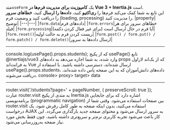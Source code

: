 متد`useForm` یک **کامپوزیت برای مدیریت فرم‌ها در Vue 3 + Inertia.js** است.  
این تابع به شما کمک می‌کند فرم‌ها را **ری‌اکتیو** کنید، **داده‌ها را ارسال** کنید، **خطاهای سرور** را دریافت کنید و وضعیت فرم (loading, processing) را مدیریت کنید.
|property|توضیح|
|---|---|
|`form.data`|داده‌های فرم|
|`form.errors`|خطاهای سرور برای هر فیلد|
|`form.processing`|آیا فرم در حال ارسال است (برای غیر فعال کردن دکمه)|
|`form.reset()`|ریست کردن فرم به حالت اولیه|
|`form.post() / form.put() / form.patch() / form.delete()`|ارسال داده‌ها به سرور|

---
console.log(usePage().props.students);
تابع <span dir=ltr>usePage()</span> که از پکیج @inertiajs/vue3 وارد شده، به شما اجازه می‌دهد به داده‌های props که از بک‌اند لاراول به فرانت‌اند Vue ارسال شده‌اند، دسترسی داشته باشید. با استفاده از usePage().props.students، داده‌های دانش‌آموزان که به این صفحه پاس داده شده‌اند، دریافت می‌شوند.
console> proxy> target> data

---
router.visit('/students?page=' + pageNumber, { preserveScroll: true });
عبارت router.visit به متدی از پکیج Inertia.js اشاره دارد که برای جابجایی برنامه‌نویسی (programmatic navigation) بین صفحات استفاده می‌شود. وقتی شما از router.visit استفاده می‌کنید، بدون اینکه صفحه به طور کامل رفرش شود، یک درخواست AJAX به سرور ارسال می‌شود و محتوای صفحه جدید بارگذاری می‌گردد. این کار باعث می‌شود تجربه کاربری نرم‌تر و سریع‌تری داشته باشید، چون فقط بخش مورد نیاز صفحه به‌روزرسانی می‌شود.
